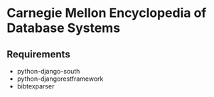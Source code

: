 Carnegie Mellon Encyclopedia of Database Systems
============

## Requirements

* python-django-south
* python-djangorestframework
* bibtexparser
